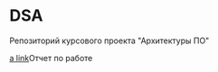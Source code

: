 # DSA
Репозиторий курсового проекта "Архитектуры ПО"

[a link](https://github.com/AntonKiselyov/BTB/wiki/Report)Отчет по работе
